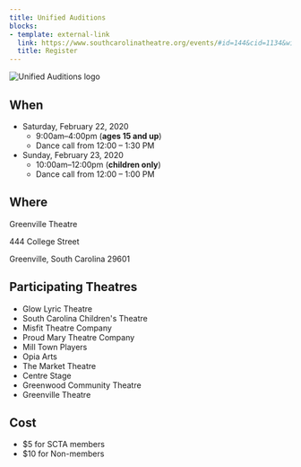 ```yaml
---
title: Unified Auditions
blocks:
- template: external-link
  link: https://www.southcarolinatheatre.org/events/#id=144&cid=1134&wid=5701
  title: Register
---
```

![Unified Auditions logo](/uploads/Logo-Unified.png)

## When

- Saturday, February 22, 2020
  - 9:00am–4:00pm (**ages 15 and up**)
  - Dance call from 12:00 – 1:30 PM
- Sunday, February 23, 2020
  - 10:00am–12:00pm (**children only**)
  - Dance call from 12:00 – 1:00 PM

## Where

Greenville Theatre

444 College Street

Greenville, South Carolina 29601

## Participating Theatres
- Glow Lyric Theatre
- South Carolina Children's Theatre
- Misfit Theatre Company
- Proud Mary Theatre Company
- Mill Town Players
- Opia Arts
- The Market Theatre
- Centre Stage
- Greenwood Community Theatre
- Greenville Theatre

## Cost

- $5 for SCTA members
- $10 for Non-members
